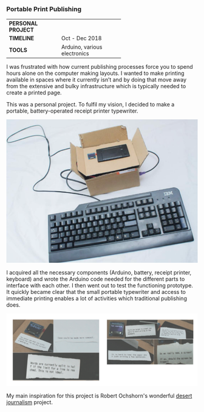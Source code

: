 ### Portable Print Publishing

<table style="width:60%">
  <tr>
    <td><b>PERSONAL PROJECT</b></td>
  </tr>
  <tr>
    <td><b>TIMELINE</b></td>
    <td>Oct - Dec 2018</td>
  </tr>
  <tr>
    <td><b>TOOLS</b></td>
    <td>Arduino, various electronics</td>
  </tr>
</table> 

I was frustrated with how current publishing processes force you to spend hours alone on the computer making layouts. I wanted to make printing available in spaces where it currently isn’t and by doing that move away from the extensive and bulky infrastructure which is typically needed to create a printed page.

This was a personal project. To fulfil my vision, I decided to make a portable, battery-operated receipt printer typewriter.

![](img/typewriter_1.png)

I acquired all the necessary components (Arduino, battery, receipt printer, keyboard) and wrote the Arduino code needed for the different parts to interface with each other. I then went out to test the functioning prototype. It quickly became clear that the small portable typewriter and access to immediate printing enables a lot of activities which traditional publishing does.

![](img/typewriter_two.png)

My main inspiration for this project is Robert Ochshorn's wonderful [desert journalism](http://lowerquality.com/desertjournalism/) project.